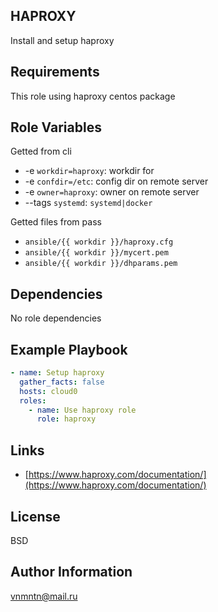 ## HAPROXY

Install and setup haproxy

## Requirements

This role using haproxy centos package

## Role Variables

Getted from cli

- -e `workdir=haproxy`: workdir for 
- -e `confdir=/etc`: config dir on remote server
- -e `owner=haproxy`: owner on remote server
- --tags `systemd`: `systemd|docker`

Getted files from pass

- `ansible/{{ workdir }}/haproxy.cfg`
- `ansible/{{ workdir }}/mycert.pem`
- `ansible/{{ workdir }}/dhparams.pem`

## Dependencies

No role dependencies

## Example Playbook

```yaml
- name: Setup haproxy
  gather_facts: false
  hosts: cloud0
  roles:
    - name: Use haproxy role
      role: haproxy
```

## Links

- [https://www.haproxy.com/documentation/](https://www.haproxy.com/documentation/)

## License

BSD

## Author Information

<vnmntn@mail.ru>
